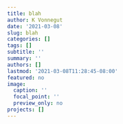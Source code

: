 ```yaml
---
title: blah
author: K Vonnegut
date: '2021-03-08'
slug: blah
categories: []
tags: []
subtitle: ''
summary: ''
authors: []
lastmod: '2021-03-08T11:28:45-08:00'
featured: no
image:
  caption: ''
  focal_point: ''
  preview_only: no
projects: []
---
```

